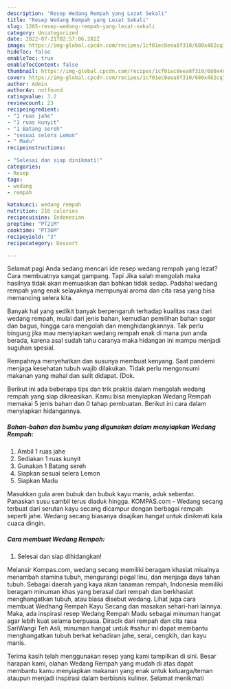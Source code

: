 ```yaml
---
description: "Resep Wedang Rempah yang Lezat Sekali"
title: "Resep Wedang Rempah yang Lezat Sekali"
slug: 1205-resep-wedang-rempah-yang-lezat-sekali
category: Uncategorized
date: 2022-07-21T02:57:06.282Z
image: https://img-global.cpcdn.com/recipes/1cf01ec8eea8f310/680x482cq70/wedang-rempah-foto-resep-utama.jpg
hideToc: false
enableToc: true
enableTocContent: false
thumbnail: https://img-global.cpcdn.com/recipes/1cf01ec8eea8f310/680x482cq70/wedang-rempah-foto-resep-utama.jpg
cover: https://img-global.cpcdn.com/recipes/1cf01ec8eea8f310/680x482cq70/wedang-rempah-foto-resep-utama.jpg
author: Admin
authorAv: notfound
ratingvalue: 3.2
reviewcount: 23
recipeingredient:
- "1 ruas jahe"
- "1 ruas kunyit"
- "1 Batang sereh"
- "sesuai selera Lemon"
- " Madu"
recipeinstructions:

- "Selesai dan siap dinikmati!"
categories:
- Resep
tags:
- wedang
- rempah

katakunci: wedang rempah 
nutrition: 216 calories
recipecuisine: Indonesian
preptime: "PT21M"
cooktime: "PT36M"
recipeyield: "3"
recipecategory: Dessert

---
```



Selamat pagi Anda sedang mencari ide resep wedang rempah yang lezat? Cara membuatnya sangat gampang. Tapi Jika salah mengolah maka hasilnya tidak akan memuaskan dan bahkan tidak sedap. Padahal wedang rempah yang enak selayaknya mempunyai aroma dan cita rasa yang bisa memancing selera kita.


Banyak hal yang sedikit banyak berpengaruh terhadap kualitas rasa dari wedang rempah, mulai dari jenis bahan, kemudian pemilihan bahan segar dan bagus, hingga cara mengolah dan menghidangkannya. Tak perlu bingung jika mau menyiapkan wedang rempah enak di mana pun anda berada, karena asal sudah tahu caranya maka hidangan ini mampu menjadi suguhan spesial.

Rempahnya menyehatkan dan susunya membuat kenyang. Saat pandemi menjaga kesehatan tubuh wajib dilakukan. Tidak perlu mengonsumi makanan yang mahal dan sulit didapat. (Dok.


Berikut ini ada beberapa tips dan trik praktis dalam mengolah wedang rempah yang siap dikreasikan. Kamu bisa menyiapkan Wedang Rempah memakai 5 jenis bahan dan 0 tahap pembuatan. Berikut ini cara dalam menyiapkan hidangannya.

<!--inarticleads1-->

##### Bahan-bahan dan bumbu yang digunakan dalam menyiapkan Wedang Rempah:

1. Ambil 1 ruas jahe
1. Sediakan 1 ruas kunyit
1. Gunakan 1 Batang sereh
1. Siapkan sesuai selera Lemon
1. Siapkan  Madu


Masukkan gula aren bubuk dan bubuk kayu manis, aduk sebentar. Panaskan susu sambil terus diaduk hingga. KOMPAS.com - Wedang secang terbuat dari serutan kayu secang dicampur dengan berbagai rempah seperti jahe. Wedang secang biasanya disajikan hangat untuk dinikmati kala cuaca dingin. 

<!--inarticleads2-->

##### Cara membuat Wedang Rempah:


1. Selesai dan siap dihidangkan!

Melansir Kompas.com, wedang secang memiliki beragam khasiat misalnya menambah stamina tubuh, mengurangi pegal linu, dan menjaga daya tahan tubuh. Sebagai daerah yang kaya akan tanaman rempah, Indonesia memiliki beragam minuman khas yang berasal dari rempah dan berkhasiat menghangatkan tubuh, atau biasa disebut wedang. Lihat juga cara membuat Wedhang Rempah Kayu Secang dan masakan sehari-hari lainnya. Maka, ada inspirasi resep Wedang Rempah Madu sebagai minuman hangat agar lebih kuat selama berpuasa. Diracik dari rempah dan cita rasa SariWangi Teh Asli, minuman hangat untuk #sahur ini dapat membantu menghangatkan tubuh berkat kehadiran jahe, serai, cengkih, dan kayu manis. 

Terima kasih telah menggunakan resep yang kami tampilkan di sini. Besar harapan kami, olahan Wedang Rempah yang mudah di atas dapat membantu kamu menyiapkan makanan yang enak untuk keluarga/teman ataupun menjadi inspirasi dalam berbisnis kuliner. Selamat menikmati

